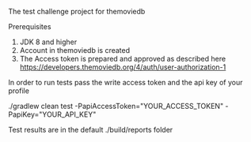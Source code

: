 The test challenge project for themoviedb

Prerequisites
1. JDK 8 and higher
2. Account in themoviedb is created
3. The Access token is prepared and approved as described here https://developers.themoviedb.org/4/auth/user-authorization-1

In order to run tests pass the write access token and the api key of your profile

./gradlew clean test -PapiAccessToken="YOUR_ACCESS_TOKEN" -PapiKey="YOUR_API_KEY"

Test results are in the default ./build/reports folder